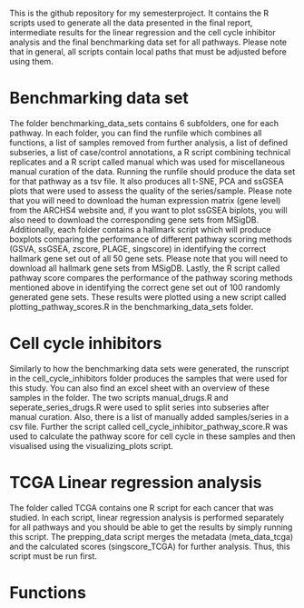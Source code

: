 This is the github repository for my semesterproject. It contains the R scripts used to generate all the data presented in the final report, intermediate results for the linear regression and the cell cycle inhibitor analysis and the final benchmarking data set for all pathways. Please note that in general, all scripts contain local paths that must be adjusted before using them. 

# Benchmarking data set
The folder benchmarking_data_sets contains 6 subfolders, one for each pathway. In each folder, you can find the runfile which combines all functions, a list of samples removed from further analysis, a list of defined subseries, a list of case/control annotations, a R script combining technical replicates and a R script called manual which was used for miscellaneous manual curation of the data. Running the runfile should produce the data set for that pathway as a tsv file. It also produces all t-SNE, PCA and ssGSEA plots that were used to assess the quality of the series/sample. Please note that you will need to download the human expression matrix (gene level) from the ARCHS4 website and, if you want to plot ssGSEA biplots, you will also need to download the corresponding gene sets from MSigDB.
Additionally, each folder contains a hallmark script which will produce boxplots comparing the performance of different pathway scoring methods (GSVA, ssGSEA, zscore, PLAGE, singscore) in identifying the correct hallmark gene set out of all 50 gene sets. Please note that you will need to download all hallmark gene sets from MSigDB. 
Lastly, the R script called pathway score compares the performance of the pathway scoring methods mentioned above in identifying the correct gene set out of 100 randomly generated gene sets. These results were plotted using a new script called plotting_pathway_scores.R in the benchmarking_data_sets folder. 

# Cell cycle inhibitors
Similarly to how the benchmarking data sets were generated, the runscript in the cell_cycle_inhibitors folder produces the samples that were used for this study. You can also find an excel sheet with an overview of these samples in the folder. The two scripts manual_drugs.R and seperate_series_drugs.R were used to split series into subseries after manual curation. Also, there is a list of manually added samples/series in a csv file. Further the script called cell_cycle_inhibitor_pathway_score.R was used to calculate the pathway score for cell cycle in these samples and then visualised using the visualizing_plots script.

# TCGA Linear regression analysis
The folder called TCGA contains one R script for each cancer that was studied. In each script, linear regression analysis is performed separately for all pathways and you should be able to get the results by simply running this script. The prepping_data script merges the metadata (meta_data_tcga) and the calculated scores (singscore_TCGA) for further analysis. Thus, this script must be run first.

# Functions
